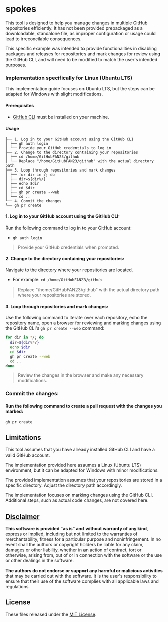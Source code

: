 # spokes

This tool is designed to help you manage changes in multiple GitHub repositories efficiently. It has not been provided prepackaged as a downloadable, standalone file, as improper configuration or usage could lead to irreconcilable consequences.

This specific example was intended to provide functionalities in disabling packages and releases for repositories and mark changes for review using the GitHub CLI, and will need to be modified to match the user's intended purposes.

### Implementation specifically for Linux (Ubuntu LTS)

This implementation guide focuses on Ubuntu LTS, but the steps can be adapted for Windows with slight modifications.

#### Prerequisites

- [GitHub CLI](https://cli.github.com/) must be installed on your machine.

#### Usage
```
├── 1. Log in to your GitHub account using the GitHub CLI
│ ├── gh auth login
│ └── Provide your GitHub credentials to log in
├── 2. Change to the directory containing your repositories
│ ├── cd /home/GitHubFAN23/github
│ └── Replace "/home/GitHubFAN23/github" with the actual directory path
├── 3. Loop through repositories and mark changes
│ ├── for dir in /; do
│ ├── dir=${dir%/}
│ ├── echo $dir
│ ├── cd $dir
│ ├── gh pr create --web
│ └── cd ..
└── 4. Commit the changes
└── gh pr create
```

#### 1. **Log in to your GitHub account using the GitHub CLI:**
Run the following command to log in to your GitHub account:
- `gh auth login`

> Provide your GitHub credentials when prompted.

#### 2. **Change to the directory containing your repositories:**
Navigate to the directory where your repositories are located.
- For example: `cd /home/GitHubFAN23/github`

> Replace "/home/GitHubFAN23/github" with the actual directory path where your repositories are stored.

#### 3. **Loop through repositories and mark changes:**
Use the following command to iterate over each repository, echo the repository name, open a browser for reviewing and marking changes using the GitHub CLI's `gh pr create --web` command:

```bash
for dir in */; do
  dir=${dir%*/}
  echo $dir
  cd $dir
  gh pr create --web
  cd ..
done
```

> Review the changes in the browser and make any necessary modifications.

### Commit the changes:
#### Run the following command to create a pull request with the changes you marked:
```bash
gh pr create
```

## Limitations
This tool assumes that you have already installed GitHub CLI and have a valid GitHub account.

The implementation provided here assumes a Linux (Ubuntu LTS) environment, but it can be adapted for Windows with minor modifications.

The provided implementation assumes that your repositories are stored in a specific directory. Adjust the directory path accordingly.

The implementation focuses on marking changes using the GitHub CLI. Additional steps, such as actual code changes, are not covered here.

## [Disclaimer](DISCLAIMER)
**This software is provided "as is" and without warranty of any kind**, express or implied, including but not limited to the warranties of merchantability, fitness for a particular purpose and noninfringement. In no event shall the authors or copyright holders be liable for any claim, damages or other liability, whether in an action of contract, tort or otherwise, arising from, out of or in connection with the software or the use or other dealings in the software.

**The authors do not endorse or support any harmful or malicious activities** that may be carried out with the software. It is the user's responsibility to ensure that their use of the software complies with all applicable laws and regulations.

## License

These files released under the [MIT License](LICENSE).
